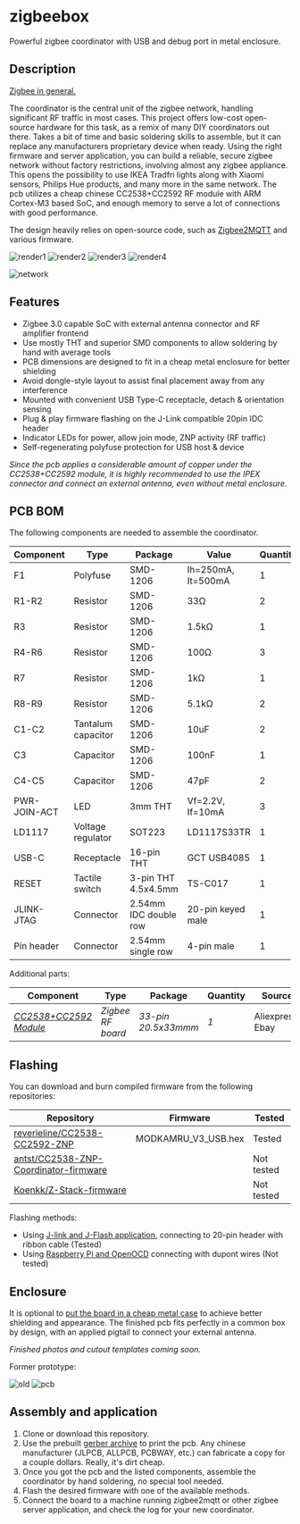 # zigbeebox
Powerful zigbee coordinator with USB and debug port in metal enclosure.

## Description
[Zigbee in general.](https://en.wikipedia.org/wiki/Zigbee)

The coordinator is the central unit of the zigbee network, handling significant RF traffic in most cases. This project offers low-cost open-source hardware for this task, as a remix of many DIY coordinators out there. Takes a bit of time and basic soldering skills to assemble, but it can replace any manufacturers proprietary device when ready. Using the right firmware and server application, you can build a reliable, secure zigbee network without factory restrictions, involving almost any zigbee appliance. This opens the possibility to use IKEA Tradfri lights along with Xiaomi sensors, Philips Hue products, and many more in the same network. The pcb utilizes a cheap chinese CC2538+CC2592 RF module with ARM Cortex-M3 based SoC, and enough memory to serve a lot of connections with good performance.

The design heavily relies on open-source code, such as [Zigbee2MQTT](https://www.zigbee2mqtt.io) and various firmware.

![render1](graphics/render1.jpg)
![render2](graphics/render2.jpg)
![render3](graphics/render3.jpg)
![render4](graphics/render4.jpg)

![network](graphics/network.jpg)

## Features
* Zigbee 3.0 capable SoC with external antenna connector and RF amplifier frontend
* Use mostly THT and superior SMD components to allow soldering by hand with average tools
* PCB dimensions are designed to fit in a cheap metal enclosure for better shielding
* Avoid dongle-style layout to assist final placement away from any interference
* Mounted with convenient USB Type-C receptacle, detach & orientation sensing
* Plug & play firmware flashing on the J-Link compatible 20pin IDC header
* Indicator LEDs for power, allow join mode, ZNP activity (RF traffic)
* Self-regenerating polyfuse protection for USB host & device

*Since the pcb applies a considerable amount of copper under the CC2538+CC2592 module, it is highly recommended to use the IPEX connector and connect an external antenna, even without metal enclosure.*

## PCB BOM
The following components are needed to assemble the coordinator.

| Component  | Type | Package | Value | Quantity |
| ---------- | ---- | ------- | ----- | -------- |
| F1 | Polyfuse | SMD-1206 | Ih=250mA, It=500mA | 1 |
| R1-R2 | Resistor | SMD-1206 | 33Ω | 2 |
| R3 | Resistor | SMD-1206 | 1.5kΩ | 1 |
| R4-R6 | Resistor | SMD-1206 | 100Ω | 3 |
| R7 | Resistor | SMD-1206 | 1kΩ | 1 |
| R8-R9 | Resistor | SMD-1206 | 5.1kΩ | 2 |
| C1-C2 | Tantalum capacitor | SMD-1206 | 10uF | 2 |
| C3 | Capacitor | SMD-1206 | 100nF | 1 |
| C4-C5 | Capacitor | SMD-1206 | 47pF | 2 |
| PWR-JOIN-ACT | LED | 3mm THT | Vf=2.2V, If=10mA | 3 |
| LD1117 | Voltage regulator | SOT223 | LD1117S33TR | 1 |
| USB-C | Receptacle | 16-pin THT | GCT USB4085 | 1 |
| RESET | Tactile switch | 3-pin THT 4.5x4.5mm | TS-C017 | 1 |
| JLINK-JTAG | Connector | 2.54mm IDC double row | 20-pin keyed male | 1 |
| Pin header | Connector | 2.54mm single row | 4-pin male | 1 |

Additional parts:

| Component  | Type | Package | Quantity | Source |
| ---------- | ---- | ------- | -------- | ------ |
| *[CC2538+CC2592 Module](https://github.com/uzsito/CC2538-CC2592-kicad-component)* | *Zigbee RF board* | *33-pin 20.5x33mmm* | *1* | Aliexpress, Ebay |

## Flashing
You can download and burn compiled firmware from the following repositories:

| Repository  | Firmware | Tested |
| --------- | --------- | ------ |
| [reverieline/CC2538-CC2592-ZNP](https://github.com/reverieline/CC2538-CC2592-ZNP) | MODKAMRU_V3_USB.hex | Tested |
| [antst/CC2538-ZNP-Coordinator-firmware](https://github.com/antst/CC2538-ZNP-Coordinator-firmware) | | Not tested |
| [Koenkk/Z-Stack-firmware](https://github.com/Koenkk/Z-Stack-firmware) | | Not tested |

Flashing methods:
* Using [J-link and J-Flash application](https://github.com/uzsito/zigbeebox/wiki/Flashing-with-JLink), connecting to 20-pin header with ribbon cable (Tested)
* Using [Raspberry Pi and OpenOCD](https://gist.github.com/hwhw/fc43892785aa84913d03495c97b0f25a) connecting with dupont wires (Not tested)

## Enclosure
It is optional to [put the board in a cheap metal case](https://github.com/uzsito/zigbeebox/wiki/Installing-in-metal-box) to achieve better shielding and appearance. The finished pcb fits perfectly in a common box by design, with an applied pigtail to connect your external antenna.

*Finished photos and cutout templates coming soon.*

Former prototype:

![old](graphics/old/box.jpg)
![pcb](graphics/old/pcb.jpg)

## Assembly and application
1. Clone or download this repository.
2. Use the prebuilt [gerber archive](kicad_board/gerber/zigbeebox.zip) to print the pcb. Any chinese manufacturer (JLPCB, ALLPCB, PCBWAY, etc.) can fabricate a copy for a couple dollars. Really, it's dirt cheap.
3. Once you got the pcb and the listed components, assemble the coordinator by hand soldering, no special tool needed.
4. Flash the desired firmware with one of the available methods.
5. Connect the board to a machine running zigbee2mqtt or other zigbee server application, and check the log for your new coordinator.
